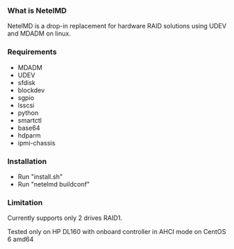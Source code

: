 ### What is NetelMD
NetelMD is a drop-in replacement for hardware RAID solutions using UDEV and MDADM on linux.

### Requirements
* MDADM
* UDEV
* sfdisk
* blockdev
* sgpio
* lsscsi
* python
* smartctl
* base64
* hdparm
* ipmi-chassis


### Installation
+ Run "install.sh"
+ Run "netelmd buildconf"


### Limitation
Currently supports only 2 drives RAID1.

Tested only on HP DL160 with onboard controller in AHCI mode on CentOS 6 amd64

